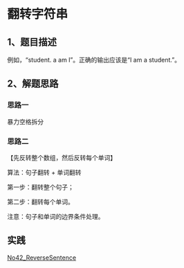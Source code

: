 

# 翻转字符串

## 1、题目描述
 例如，“student. a am I”。正确的输出应该是“I am a student.”。
 
## 2、解题思路

### 思路一
暴力空格拆分
 
### 思路二 

【先反转整个数组，然后反转每个单词】

算法：句子翻转 + 单词翻转

第一步：翻转整个句子；

第二步：翻转每个单词。

注意：句子和单词的边界条件处理。


## 实践

[No42_ReverseSentence](/algorithms-java-example/src/main/java/space.mamba/coding/interviews/No42_ReverseSentence.java)
